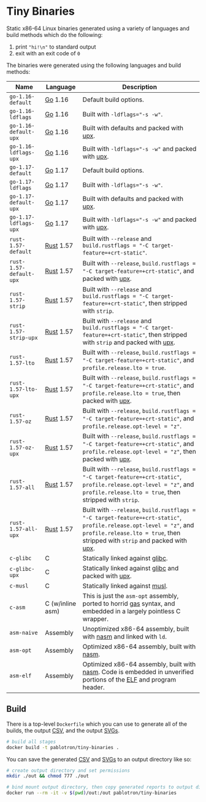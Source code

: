 # Tiny Binaries

Static x86-64 Linux binaries generated using a variety of languages and
build methods which do the following:

1. print `"hi!\n"` to standard output
2. exit with an exit code of `0`

The binaries were generated using the following languages and build
methods:

| Name | Language | Description |
| ---- | -------- | ----------- |
| `go-1.16-default` | [Go][] 1.16 | Default build options. |
| `go-1.16-ldflags` | [Go][] 1.16 | Built with `-ldflags="-s -w"`. |
| `go-1.16-default-upx` | [Go][] 1.16 | Built with defaults and packed with [upx][]. |
| `go-1.16-ldflags-upx` | [Go][] 1.16 | Built with `-ldflags="-s -w"` and packed with [upx][]. |
| `go-1.17-default` | [Go][] 1.17 | Default build options. |
| `go-1.17-ldflags` | [Go][] 1.17 | Built with `-ldflags="-s -w"`. |
| `go-1.17-default-upx` | [Go][] 1.17 | Built with defaults and packed with [upx][]. |
| `go-1.17-ldflags-upx` | [Go][] 1.17 | Built with `-ldflags="-s -w"` and packed with [upx][]. |
| `rust-1.57-default` | [Rust][] 1.57 | Built with `--release` and `build.rustflags = "-C target-feature=+crt-static"`. |
| `rust-1.57-default-upx` | [Rust][] 1.57 | Built with `--release`, `build.rustflags = "-C target-feature=+crt-static"`, and packed with [upx][]. |
| `rust-1.57-strip` | [Rust][] 1.57 | Built with `--release` and `build.rustflags = "-C target-feature=+crt-static"`, then stripped with `strip`. |
| `rust-1.57-strip-upx` | [Rust][] 1.57 | Built with `--release` and `build.rustflags = "-C target-feature=+crt-static"`, then stripped with `strip` and packed with [upx][]. |
| `rust-1.57-lto` | [Rust][] 1.57 | Built with `--release`, `build.rustflags = "-C target-feature=+crt-static"`, and `profile.release.lto = true`. |
| `rust-1.57-lto-upx` | [Rust][] 1.57 | Built with `--release`, `build.rustflags = "-C target-feature=+crt-static"`, and `profile.release.lto = true`, then packed with [upx][]. |
| `rust-1.57-oz` | [Rust][] 1.57 | Built with `--release`, `build.rustflags = "-C target-feature=+crt-static"`, and `profile.release.opt-level = "z"`. |
| `rust-1.57-oz-upx` | [Rust][] 1.57 | Built with `--release`, `build.rustflags = "-C target-feature=+crt-static"`, and `profile.release.opt-level = "z"`, then packed with [upx][]. |
| `rust-1.57-all` | [Rust][] 1.57 | Built with `--release`, `build.rustflags = "-C target-feature=+crt-static"`, `profile.release.opt-level = "z"`, and `profile.release.lto = true`, then stripped with `strip`. |
| `rust-1.57-all-upx` | [Rust][] 1.57 | Built with `--release`, `build.rustflags = "-C target-feature=+crt-static"`, `profile.release.opt-level = "z"`, and `profile.release.lto = true`, then stripped with `strip` and packed with [upx][]. |
| `c-glibc` | C | Statically linked against [glibc][]. |
| `c-glibc-upx` | C | Statically linked against [glibc][] and packed with [upx][]. |
| `c-musl` | C | Statically linked against [musl][]. |
| `c-asm` | C (w/inline asm) | This is just the `asm-opt` assembly, ported to horrid [gas][] syntax, and embedded in a largely pointless C wrapper. |
| `asm-naive` | Assembly | Unoptimized x86-64 assembly, built with [nasm][] and linked with `ld`. |
| `asm-opt` | Assembly | Optimized x86-64 assembly, built with [nasm][]. |
| `asm-elf` | Assembly | Optimized x86-64 assembly, built with [nasm][].  Code is embedded in unverified portions of the [ELF][] and program header. |

## Build

There is a top-level `Dockerfile` which you can use to generate all
of the builds, the output [CSV][], and the output [SVGs][svg].

```sh
# build all stages
docker build -t pablotron/tiny-binaries .
```

You can save the generated [CSV][] and [SVGs][svg] to an output
directory like so:

```sh
# create output directory and set permissions
mkdir ./out && chmod 777 ./out

# bind mount output directory, then copy generated reports to output directory
docker run --rm -it -v $(pwd)/out:/out pablotron/tiny-binaries
```
[nasm]: https://www.nasm.us/
  "Netwide Assembler"
[svg]: https://en.wikipedia.org/wiki/Scalable_Vector_Graphics
  "Scalable Vector Graphics"
[csv]: https://en.wikipedia.org/wiki/Comma-separated_values
  "Comma-Separated Values"
[gas]: https://en.wikipedia.org/wiki/GNU_Assembler
  "GNU assembler (horrible AT&T syntax)"
[elf]: https://en.wikipedia.org/wiki/Executable_and_Linkable_Format
  "Executable and Linkable Format"
[upx]: https://en.wikipedia.org/wiki/UPX
  "Ultimate Packer for eXecutables"
[glibc]: https://en.wikipedia.org/wiki/Glibc
  "GNU C library"
[musl]: https://en.wikipedia.org/wiki/Musl
  "musl C standard library"
[go]: https://golang.org/
  "Go programming language"
[rust]: https://www.rust-lang.org/
  "Rust programming language"
